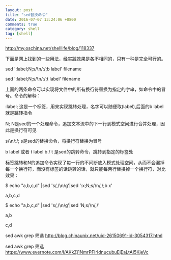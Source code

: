 ```yaml
---
layout: post
title: "sed替换命令"
date: 2016-07-07 13:24:06 +0800
comments: true
category: shell
tag: [shell]
---
```


<a herf="http://my.oschina.net/shelllife/blog/118337"> http://my.oschina.net/shelllife/blog/118337</a>

下面是网上找到的一些用法，经实践效果是各不相同的，只有一种是完全可行的。

sed ':label;N;s/\n/:/;b label' filename

sed ':label;N;s/\n/:/;t label' filename

上面的两条命令可以实现将文件中的所有换行符替换为指定的字串，如命令中的冒号。命令的解释：

:label;  这是一个标签，用来实现跳转处理，名字可以随便取(label),后面的b label就是跳转指令

N;  N是sed的一个处理命令，追加文本流中的下一行到模式空间进行合并处理，因此是换行符可见

s/\n/:/;   s是sed的替换命令，将换行符替换为冒号

b label  或者 t label    b / t 是sed的跳转命令，跳转到指定的标签处

标签跳转和N的追加命令实现了每一行的不间断放入模式处理空间，从而不会漏掉每一个换行符，而没有标签的话跳转的话，就只能每两行替换掉一个换行符，对比效果：

$  echo "a,b,c,d" |sed 's/,/\n/g'|sed ':x;N;s/\n/,/;b x'

a,b,c,d

$  echo "a,b,c,d" |sed 's/,/\n/g'|sed 'N;s/\n/,/'

a,b

c,d


<a herf="http://blog.chinaunix.net/uid-26150691-id-3054317.html">sed awk grep 筛选  http://blog.chinaunix.net/uid-26150691-id-3054317.html</a>

<a herf="https://www.evernote.com/l/AKkZj1NmrPFIrIdnucubuEjEaLtAI5KjeVc"> sed awk grep 筛选 https://www.evernote.com/l/AKkZj1NmrPFIrIdnucubuEjEaLtAI5KjeVc</a>

